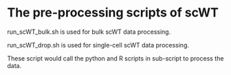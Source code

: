 # The pre-processing scripts of scWT

run_scWT_bulk.sh is used for bulk scWT data processing.

run_scWT_drop.sh is used for single-cell scWT data processing.


These script would call the python and R scripts in sub-script to process the data.
